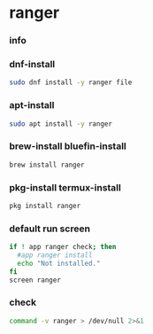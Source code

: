 # ranger

### info

### dnf-install
```sh
sudo dnf install -y ranger file
```

### apt-install
```sh
sudo apt install -y ranger
```

### brew-install bluefin-install
```sh
brew install ranger
```

### pkg-install termux-install
```sh
pkg install ranger
```

### default run screen 
```sh
if ! app ranger check; then
  #app ranger install
  echo "Not installed."
fi
screen ranger
```

### check
```sh
command -v ranger > /dev/null 2>&1
```
